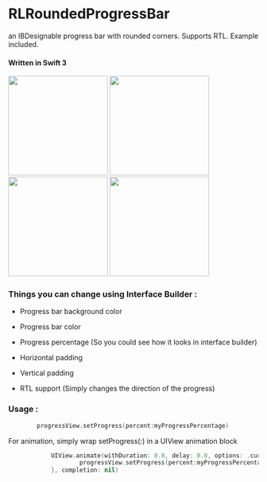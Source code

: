 # RLRoundedProgressBar
an IBDesignable progress bar with rounded corners. Supports RTL.
Example included.

#### Written in Swift 3


<img src="https://github.com/RoniLeshes/RLRoundedProgressBar/blob/master/Images/Pink.png" width="200"/>
<img src="https://github.com/RoniLeshes/RLRoundedProgressBar/blob/master/Images/White.png" width="200"/>
<img src="https://github.com/RoniLeshes/RLRoundedProgressBar/blob/master/Images/Green.png" width="200"/>
<img src="https://github.com/RoniLeshes/RLRoundedProgressBar/blob/master/Images/giphy.gif" width="200"/>

### Things you can change using Interface Builder : 

 - Progress bar background color
 - Progress bar color 

 - Progress percentage (So you could see how it looks in interface builder)
 
 - Horizontal padding
 - Vertical padding
 
 - RTL support (Simply changes the direction of the progress)




### Usage : 
```swift
        progressView.setProgress(percent:myProgressPercentage)
```

For animation, simply wrap setProgress(:) in a UIView animation block
```swift
            UIView.animate(withDuration: 0.8, delay: 0.0, options: .curveEaseInOut, animations: {
                    progressView.setProgress(percent:myProgressPercentage)
            }, completion: nil)    
```
